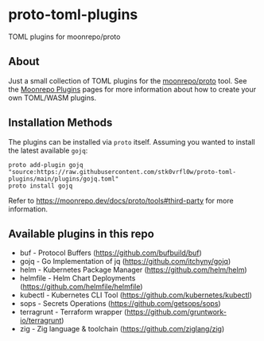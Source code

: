 # proto-toml-plugins

TOML plugins for moonrepo/proto

## About

Just a small collection of TOML plugins for the [moonrepo/proto](https://github.com/moonrepo/proto) tool.
See the [Moonrepo Plugins](https://moonrepo.dev/docs/proto/plugins) pages for more information about how to
create your own TOML/WASM plugins.

## Installation Methods

The plugins can be installed via `proto` itself. Assuming you wanted to install the latest available `gojq`:

```
proto add-plugin gojq "source:https://raw.githubusercontent.com/stk0vrfl0w/proto-toml-plugins/main/plugins/gojq.toml"
proto install gojq
```

Refer to https://moonrepo.dev/docs/proto/tools#third-party for more information.

## Available plugins in this repo

* buf - Protocol Buffers (https://github.com/bufbuild/buf)
* gojq - Go Implementation of jq (https://github.com/itchyny/gojq)
* helm - Kubernetes Package Manager (https://github.com/helm/helm)
* helmfile - Helm Chart Deployments (https://github.com/helmfile/helmfile)
* kubectl - Kubernetes CLI Tool (https://github.com/kubernetes/kubectl)
* sops - Secrets Operations (https://github.com/getsops/sops)
* terragrunt - Terraform wrapper (https://github.com/gruntwork-io/terragrunt)
* zig - Zig language & toolchain (https://github.com/ziglang/zig)
